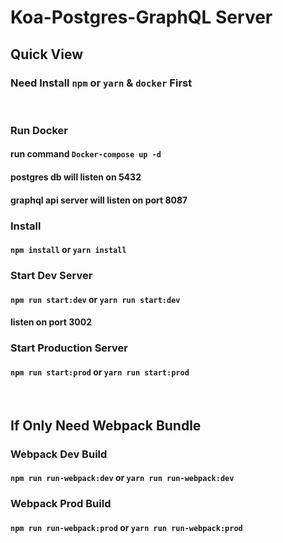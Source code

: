 # Koa-Postgres-GraphQL Server

## Quick View

### Need Install `npm` or `yarn` & `docker` First
<br />

### Run Docker
#### run command `Docker-compose up -d`
#### postgres db will listen on 5432
#### graphql api server will listen on port 8087

### Install
#### `npm install` or `yarn install`

### Start Dev Server
#### `npm run start:dev` or `yarn run start:dev`
#### listen on port 3002

### Start Production Server
#### `npm run start:prod` or `yarn run start:prod`
<br />

## If Only Need Webpack Bundle

### Webpack Dev Build
#### `npm run run-webpack:dev` or `yarn run run-webpack:dev`

### Webpack Prod Build
#### `npm run run-webpack:prod` or `yarn run run-webpack:prod`
